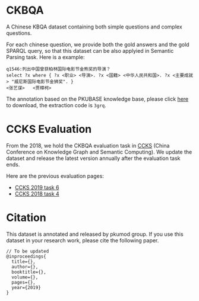 # CKBQA
A Chinese KBQA dataset containing both simple questions and complex questions.

For each chinese question, we provide both the gold answers and the gold SPARQL query, so that this dataset can be also applyied in Semantic Parsing task.
Here is a example:
```
q1546:列出中国曾获柏林国际电影节金熊奖的导演？
select ?x where { ?x <职业> <导演>. ?x <国籍> <中华人民共和国>. ?x <主要成就> "威尼斯国际电影节金狮奖". }
<张艺谋>	<贾樟柯>
```

The annotation based on the PKUBASE knowledge base, please click [here](https://pan.baidu.com/s/11vyV_1klxUCefP4ooxKeWA) to download, the extraction code is ```3grq```.

# CCKS Evaluation
From the 2018, we hold the CKBQA evaluation task in [CCKS](http://www.ccks2019.cn/?page_id=62) (China Conference on Knowledge Graph and Semantic Computing).
We update the dataset and release the latest version annually after the evaluation task ends.

Here are the previous evaluation pages:
* [CCKS 2019 task 6](https://biendata.com/competition/ccks_2019_6/)
* [CCKS 2018 task 4](https://biendata.com/competition/CCKS2018_4/)

# Citation
This dataset is annotated and released by pkumod group.
If you use this dataset in your research work, please cite the following paper.
```
// To be updated
@inproceedings{
  title={},
  author={},
  booktitle={},
  volume={},
  pages={},
  year={2019}
}
```
